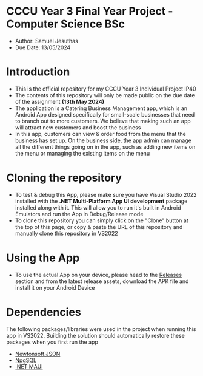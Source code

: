 # CCCU Year 3 Final Year Project - Computer Science BSc

- Author: Samuel Jesuthas
- Due Date: 13/05/2024

# Introduction

- This is the official repository for my CCCU Year 3 Individual Project IP40
- The contents of this repository will only be made public on the due date of the assignment **(13th May 2024)**
- The application is a Catering Business Management app, which is an Android App designed specifically for small-scale businesses that need to branch out to more customers. We believe that making such an app will attract new customers and boost the business
- In this app, customers can view & order food from the menu that the business has set up. On the business side, the app admin can manage all the different things going on in the app, such as adding new items on the menu or managing the existing items on the menu

# Cloning the repository

- To test & debug this App, please make sure you have Visual Studio 2022 installed with the **.NET Multi-Platform App UI development** package installed along with it. This will allow you to run it's built in Android Emulators and run the App in Debug/Release mode
- To clone this repository you can simply click on the "Clone" button at the top of this page, or copy & paste the URL of this repository and manually clone this repository in VS2022

# Using the App

- To use the actual App on your device, please head to the [Releases](https://github.com/samjesus8/CateringAppProject/releases) section and from the latest release assets, download the APK file and install it on your Android Device

# Dependencies
The following packages/libraries were used in the project when running this app in VS2022. Building the solution should automatically restore these packages when you first run the app

- [Newtonsoft.JSON](https://www.newtonsoft.com/json)
- [NpgSQL](https://www.npgsql.org/)
- [.NET MAUI](https://learn.microsoft.com/en-us/dotnet/maui/?view=net-maui-8.0)